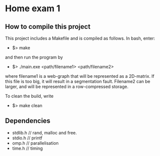 # Home exam 1

## How to compile this project
This project includes a Makefile and is compiled as follows. In bash, enter:

  - $> make

and then run the program by
  - $> ./main.exe <path/filename1> <path/filename2>

where filename1 is a web-graph that will be represented as a 2D-matrix. If this file is too big, it will result in a segmentation fault. Filename2 can be larger, and will be represented in a row-compressed storage.

To clean the build, write

 - $> make clean

## Dependencies
 - stdlib.h // rand, malloc and free.
 - stdio.h  // printf
 - omp.h    // parallelisation
 - time.h   // timing
